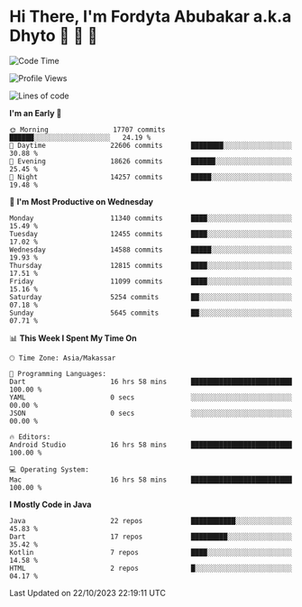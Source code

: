 # Hi There, I'm Fordyta Abubakar a.k.a Dhyto 👋 👋 👋 

<!--
**DhytoDev/dhytodev** is a ✨ _special_ ✨ repository because its `README.md` (this file) appears on your GitHub profile.

Here are some ideas to get you started:

- 🔭 I’m currently working on ...
- 🌱 I’m currently learning ...
- 👯 I’m looking to collaborate on ...
- 🤔 I’m looking for help with ...
- 💬 Ask me about ...
- 📫 How to reach me: ...
- 😄 Pronouns: ...
- ⚡ Fun fact: ...
-->

<!--START_SECTION:waka-->
![Code Time](http://img.shields.io/badge/Code%20Time-2%2C104%20hrs%2056%20mins-blue)

![Profile Views](http://img.shields.io/badge/Profile%20Views-0-blue)

![Lines of code](https://img.shields.io/badge/From%20Hello%20World%20I%27ve%20Written-9.1%20million%20lines%20of%20code-blue)

**I'm an Early 🐤** 

```text
🌞 Morning                17707 commits       ██████░░░░░░░░░░░░░░░░░░░   24.19 % 
🌆 Daytime                22606 commits       ████████░░░░░░░░░░░░░░░░░   30.88 % 
🌃 Evening                18626 commits       ██████░░░░░░░░░░░░░░░░░░░   25.45 % 
🌙 Night                  14257 commits       █████░░░░░░░░░░░░░░░░░░░░   19.48 % 
```
📅 **I'm Most Productive on Wednesday** 

```text
Monday                   11340 commits       ████░░░░░░░░░░░░░░░░░░░░░   15.49 % 
Tuesday                  12455 commits       ████░░░░░░░░░░░░░░░░░░░░░   17.02 % 
Wednesday                14588 commits       █████░░░░░░░░░░░░░░░░░░░░   19.93 % 
Thursday                 12815 commits       ████░░░░░░░░░░░░░░░░░░░░░   17.51 % 
Friday                   11099 commits       ████░░░░░░░░░░░░░░░░░░░░░   15.16 % 
Saturday                 5254 commits        ██░░░░░░░░░░░░░░░░░░░░░░░   07.18 % 
Sunday                   5645 commits        ██░░░░░░░░░░░░░░░░░░░░░░░   07.71 % 
```


📊 **This Week I Spent My Time On** 

```text
🕑︎ Time Zone: Asia/Makassar

💬 Programming Languages: 
Dart                     16 hrs 58 mins      █████████████████████████   100.00 % 
YAML                     0 secs              ░░░░░░░░░░░░░░░░░░░░░░░░░   00.00 % 
JSON                     0 secs              ░░░░░░░░░░░░░░░░░░░░░░░░░   00.00 % 

🔥 Editors: 
Android Studio           16 hrs 58 mins      █████████████████████████   100.00 % 

💻 Operating System: 
Mac                      16 hrs 58 mins      █████████████████████████   100.00 % 
```

**I Mostly Code in Java** 

```text
Java                     22 repos            ███████████░░░░░░░░░░░░░░   45.83 % 
Dart                     17 repos            █████████░░░░░░░░░░░░░░░░   35.42 % 
Kotlin                   7 repos             ████░░░░░░░░░░░░░░░░░░░░░   14.58 % 
HTML                     2 repos             █░░░░░░░░░░░░░░░░░░░░░░░░   04.17 % 
```




 Last Updated on 22/10/2023 22:19:11 UTC
<!--END_SECTION:waka-->
